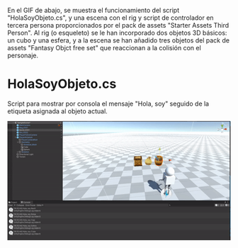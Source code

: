 En el GIF de abajo, se muestra el funcionamiento del script "HolaSoyObjeto.cs", y una escena con el rig y script de controlador en tercera persona proporcionados por el pack de assets "Starter Assets Third Person".
Al rig (o esqueleto) se le han incorporado dos objetos 3D básicos: un cubo y una esfera, y a la escena se han añadido tres objetos del pack de assets "Fantasy Objct free set" que reaccionan a la colisión con el personaje.

# HolaSoyObjeto.cs
Script para mostrar por consola el mensaje "Hola, soy" seguido de la etiqueta asignada al objeto actual.

![](https://github.com/alu0101444741/InterfacesInteligentes_1/blob/main/HolaSoyObjeto.gif)